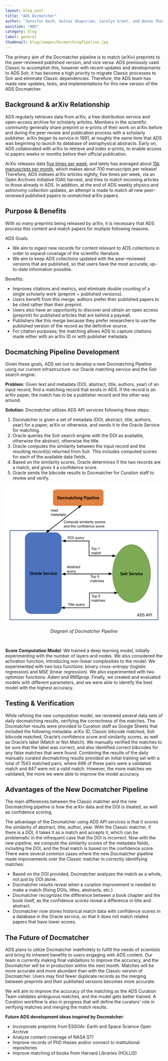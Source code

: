 ```yaml
---
layout: blog_post
title: "ADS Docmatcher"
author: "Jennifer Koch, Golnaz Shapurian, Carolyn Grant, and Donna Thompson"
position: "ADS"
category: blog
label: general
thumbnail: blog/images/DocmatchingPipeline.jpg
---
```


The primary aim of the Docmatcher pipeline is to match (arXiv) preprints to the peer-reviewed published version, and vice versa. ADS previously used Classic to accomplish this, however with recent updates and developments to ADS Solr, it has become a high priority to migrate Classic processes to Solr and eliminate Classic dependencies. Therefore, the ADS team has made new updates, tests, and implementations for this new version of the ADS Docmatcher.

## Background & arXiv Relationship
ADS regularly retrieves data from arXiv, a free distribution service and open-access archive for scholarly articles. Members in the scientific community generally share preprint or e-prints of their work on arXiv before and during the peer review and publication process with a scholarly publisher. arXiv began its service in 1991, at roughly the same time that ADS was beginning to launch its database of astrophysical abstracts. Early on, ADS collaborated with arXiv to retrieve and index e-prints, to enable access to papers weeks or months before their official publication.

ArXiv releases data [five times per week](https://arxiv.org/help/availability), and lately has averaged about [15k manuscripts per month](https://arxiv.org/stats/monthly_submissions), which makes about 700 manuscripts per release! Therefore, ADS indexes arXiv articles nightly, five times per week, via an Open Archives Initiative (OAI) harvest, and tries to match incoming articles to those already in ADS. In addition, at the end of ADS weekly physics and astronomy collection updates, an attempt is made to match all new _peer-reviewed_ published papers to unmatched arXiv papers.

## Purpose & Benefits
With so many preprints being released by arXiv, it is necessary that ADS process this content and match papers for multiple following reasons.

ADS Goals:

- We aim to ingest new records for content relevant to ADS collections in order to expand coverage of the scientific literature. 
- We aim to keep ADS collections updated with the peer-reviewed versions that are published, so that users have the most accurate, up-to-date information possible.

Benefits:

- Improves citations and metrics, and eliminate double counting of a single scholarly work (preprint + published versions).
- Users benefit from this merge; authors prefer their published papers to be cited rather than their preprint. 
- Users also have an opportunity to discover and obtain an open access (preprint) for published articles that are behind a paywall.
- Publishers like this merge because they prefer researchers to use the published version of the record as the definitive source.
- For citation purposes; the matching allows ADS to capture citations made either with an arXiv ID or with publisher metadata.

## Docmatching Pipeline Development

Given these goals, ADS set out to develop a new Docmatching Pipeline using our current infrastructure: our Oracle matching service and the Solr search engine.

**Problem**: Given text and metadata (DOI, abstract, title, authors, year) of an input record, find a matching record that exists in ADS. If the record is an arXiv paper, the match has to be a publisher record and the other way around. 

**Solution**: Docmatcher utilizes ADS API services following these steps:

1. Docmatcher is given a set of metadata (DOI, abstract, title, authors, year) for a paper, arXiv or otherwise, and sends it to the Oracle Service for matching.
2. Oracle queries the Solr search engine with the DOI as available, otherwise the abstract, otherwise the title.
3. Oracle computes the similarity between the input record and the resulting record(s) returned from Solr. This includes computed scores for each of the available data fields.
4. Based on the similarity scores, Oracle determines if the two records are a match, and gives it a confidence score.
5. Oracle sends the bibcode results to Docmatcher for Curation staff to review and verify.

<p align="center"
<div class="text-center">
 <img class="img-thumbnail" alt="Flow diagram of Docmatcher Pipeline" src="https://github.com/jrkoch127/docmatcher_blog/blob/main/DocmatchingPipeline.jpeg" width=800 align="center" />
</div>
</p> 
<p align="center">
           <em>Diagram of Docmatcher Pipeline</em>
</p>
<br>

**Score Computation Model**: We trained a deep learning model, initially experimenting with the number of layers and nodes. We also considered the activation function, introducing non-linear complexities to the model. We experimented with two loss functions: _binary cross-entropy_ (logistic regression) and _MSE_ (linear regression). We also experimented with two optimizer functions: _Adam_ and _RMSprop_. Finally, we created and evaluated models with different parameters, and we were able to identify the best model with the highest accuracy. 

## Testing & Verification
While refining the new computation model, we reviewed several data sets of daily docmatching results, verifying the correctness of the matches. The Docmatcher results were provided to Curation staff as Google Sheets that included the following metadata: arXiv ID, Classic bibcode matched, Solr bibcode matched, Oracle’s confidence score and similarity scores, as well as Oracle’s label (Match or Not Match). We manually verified the matches to be sure that the label was correct, and also identified correct bibcodes for any false matches that were found. Combining the results of the daily manually curated docmatching results provided an initial training set with a total of 1543 matched pairs, where 696 of these pairs were a validated match and 847 were not a valid match. However, the more matches we validated, the more we were able to improve the model accuracy.

## Advantages of the New Docmatcher Pipeline
The main differences between the Classic matcher and the new Docmatching pipeline is how the arXiv data and the DOI is treated, as well as confidence scoring. 

The advantage of the Docmatcher using ADS API services is that it scores the similarity of abstract, title, author, year. With the Classic matcher, if there is a DOI, it takes it as a match and accepts it, which can be problematic in the infrequent case that the DOI is incorrect. Now with the new pipeline, we compute the similarity scores of the metadata fields, including the DOI, and the final match is based on the confidence score. There were several common cases where the new Docmatcher pipeline made improvements over the Classic matcher in correctly identifying matches:
 
- Based on the DOI provided, Docmatcher analyzes the match as a whole, not just by DOI alone.
- Docmatcher results reveal when a curation improvement is needed to make a match (fixing DOIs, titles, abstracts, etc.)
- Docmatcher recognizes the difference between a book chapter and the book itself, as the confidence scores reveal a difference in title and abstract.
- Docmatcher now stores historical match data with confidence scores in a database in the Oracle service, so that it does not match related papers that have lower scores.

## The Future of Docmatcher
ADS plans to utilize Docmatcher indefinitely to fulfill the needs of scientists and bring its inherent benefits to users engaging with ADS content. Our team is currently making final validations to improve the accuracy, and the Docmatcher will be in production within the next month. Matches will be more accurate and more abundant than with the Classic version of Docmatcher. Users may find fewer duplicate records as the merging between preprints and their published versions becomes more accurate. 

We will aim to improve the accuracy of the matching as the ADS Curation Team validates ambiguous matches, and the model gets better trained. A Curation workflow is also in progress that will define the curators’ role in verifying matches and merging the match results.

**Future ADS development ideas inspired by Docmatcher**:
- Incorporate preprints from ESSOAr: Earth and Space Science Open Archive
- Analyze content coverage of NASA STI
- Improve records of PhD theses and/or connect to institutional repositories
- Improve matching of books from Harvard Libraries (HOLLIS)


